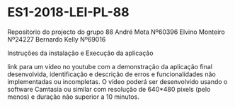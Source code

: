 # ES1-2018-LEI-PL-88
Repositorio do projecto do grupo 88
André Mota Nº60396
Elvino Monteiro Nº24227
Bernardo Kelly Nº69016

Instruções da instalação e Execução da aplicação


link para um vídeo no youtube com a demonstração da
aplicação final desenvolvida, identificação e descrição de erros e funcionalidades não implementadas ou incompletas. O vídeo poderá ser desenvolvido usando o software Camtasia ou similar com resolução de 640*480 pixels (pelo menos) e duração não superior a 10 minutos. 



